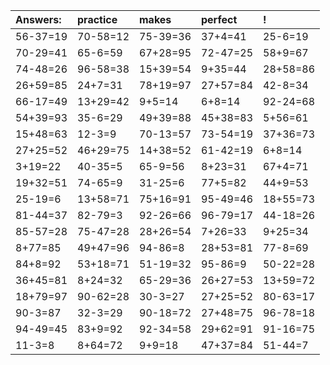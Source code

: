 | Answers: | practice | makes | perfect | ! |
| :--- | :--- | :--- | :--- | :--- |
| 56-37=19 | 70-58=12 | 75-39=36 | 37+4=41 | 25-6=19 | 
| 70-29=41 | 65-6=59 | 67+28=95 | 72-47=25 | 58+9=67 | 
| 74-48=26 | 96-58=38 | 15+39=54 | 9+35=44 | 28+58=86 | 
| 26+59=85 | 24+7=31 | 78+19=97 | 27+57=84 | 42-8=34 | 
| 66-17=49 | 13+29=42 | 9+5=14 | 6+8=14 | 92-24=68 | 
| 54+39=93 | 35-6=29 | 49+39=88 | 45+38=83 | 5+56=61 | 
| 15+48=63 | 12-3=9 | 70-13=57 | 73-54=19 | 37+36=73 | 
| 27+25=52 | 46+29=75 | 14+38=52 | 61-42=19 | 6+8=14 | 
| 3+19=22 | 40-35=5 | 65-9=56 | 8+23=31 | 67+4=71 | 
| 19+32=51 | 74-65=9 | 31-25=6 | 77+5=82 | 44+9=53 | 
| 25-19=6 | 13+58=71 | 75+16=91 | 95-49=46 | 18+55=73 | 
| 81-44=37 | 82-79=3 | 92-26=66 | 96-79=17 | 44-18=26 | 
| 85-57=28 | 75-47=28 | 28+26=54 | 7+26=33 | 9+25=34 | 
| 8+77=85 | 49+47=96 | 94-86=8 | 28+53=81 | 77-8=69 | 
| 84+8=92 | 53+18=71 | 51-19=32 | 95-86=9 | 50-22=28 | 
| 36+45=81 | 8+24=32 | 65-29=36 | 26+27=53 | 13+59=72 | 
| 18+79=97 | 90-62=28 | 30-3=27 | 27+25=52 | 80-63=17 | 
| 90-3=87 | 32-3=29 | 90-18=72 | 27+48=75 | 96-78=18 | 
| 94-49=45 | 83+9=92 | 92-34=58 | 29+62=91 | 91-16=75 | 
| 11-3=8 | 8+64=72 | 9+9=18 | 47+37=84 | 51-44=7 | 
